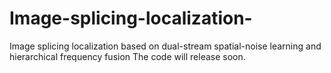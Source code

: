 # Image-splicing-localization-

Image splicing localization based on dual-stream spatial-noise learning and hierarchical frequency fusion
The code will release soon.


